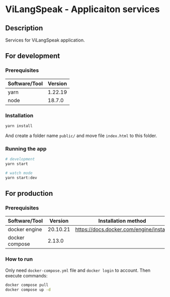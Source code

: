 # ViLangSpeak - Applicaiton services

## Description

Services for ViLangSpeak application.

## For development

### Prerequisites

| Software/Tool | Version |
| ------------- | ------- |
| yarn          | 1.22.19 |
| node          | 18.7.0  |

### Installation

```bash
yarn install
```

And create a folder name `public/` and move file `index.html` to this folder.

### Running the app

```bash
# development
yarn start

# watch mode
yarn start:dev
```

## For production

### Prerequisites

| Software/Tool  | Version  | Installation method                     |
| -------------- | -------- | --------------------------------------- |
| docker engine  | 20.10.21 | https://docs.docker.com/engine/install/ |
| docker compose | 2.13.0   |                                         |

### How to run

Only need `docker-compose.yml` file and `docker login` to account. Then execute commands:

```bash
docker compose pull
docker compose up -d
```